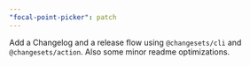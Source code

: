 ```yaml
---
"focal-point-picker": patch
---
```


Add a Changelog and a release flow using `@changesets/cli` and `@changesets/action`. Also some minor readme optimizations.
